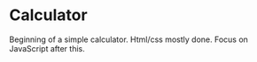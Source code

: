 # Calculator
 Beginning of a simple calculator. Html/css mostly done. Focus on JavaScript after this.
